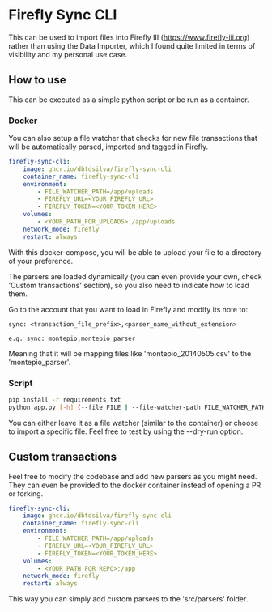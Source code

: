 # Firefly Sync CLI

This can be used to import files into Firefly III (https://www.firefly-iii.org) rather than using the Data Importer, which I found quite limited in terms of visibility and my personal use case.

## How to use

This can be executed as a simple python script or be run as a container.

### Docker

You can also setup a file watcher that checks for new file transactions that will be automatically parsed, imported and tagged in Firefly.

```yaml
firefly-sync-cli:
    image: ghcr.io/dbtdsilva/firefly-sync-cli
    container_name: firefly-sync-cli
    environment:
        - FILE_WATCHER_PATH=/app/uploads
        - FIREFLY_URL=<YOUR_FIREFLY_URL>
        - FIREFLY_TOKEN=<YOUR_TOKEN_HERE>
    volumes:
        - <YOUR_PATH_FOR_UPLOADS>:/app/uploads
    network_mode: firefly
    restart: always
```

With this docker-compose, you will be able to upload your file to a directory of your preference.

The parsers are loaded dynamically (you can even provide your own, check 'Custom transactions' section), so you also need to indicate how to load them.

Go to the account that you want to load in Firefly and modify its note to:

```
sync: <transaction_file_prefix>,<parser_name_without_extension>

e.g. sync: montepio,montepio_parser
```

Meaning that it will be mapping files like 'montepio_20140505.csv' to the 'montepio_parser'.

### Script

```bash
pip install -r requirements.txt
python app.py [-h] (--file FILE | --file-watcher-path FILE_WATCHER_PATH) [--dry-run | --no-dry-run]
```

You can either leave it as a file watcher (similar to the container) or choose to import a specific file. Feel free to test by using the --dry-run option.

## Custom transactions

Feel free to modify the codebase and add new parsers as you might need.
They can even be provided to the docker container instead of opening a PR or forking.

```yaml
firefly-sync-cli:
    image: ghcr.io/dbtdsilva/firefly-sync-cli
    container_name: firefly-sync-cli
    environment:
        - FILE_WATCHER_PATH=/app/uploads
        - FIREFLY_URL=<YOUR_FIREFLY_URL>
        - FIREFLY_TOKEN=<YOUR_TOKEN_HERE>
    volumes:
        - <YOUR_PATH_FOR_REPO>:/app
    network_mode: firefly
    restart: always
```

This way you can simply add custom parsers to the 'src/parsers' folder.

